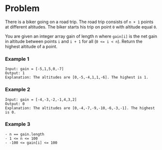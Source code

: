 # Problem

There is a biker going on a road trip. The road trip consists of `n + 1` points at different altitudes. The biker starts his trip on point `0` with altitude equal `0`.

You are given an integer array gain of length n where `gain[i]` is the net gain in altitude between points `i` and `i + 1` for all (`0 <= i < n`). Return the highest altitude of a point.

### Example 1
```
Input: gain = [-5,1,5,0,-7]
Output: 1
Explanation: The altitudes are [0,-5,-4,1,1,-6]. The highest is 1.
```

### Example 2
```
Input: gain = [-4,-3,-2,-1,4,3,2]
Output: 0
Explanation: The altitudes are [0,-4,-7,-9,-10,-6,-3,-1]. The highest is 0.
```

### Example 3
```
- n == gain.length
- 1 <= n <= 100
- -100 <= gain[i] <= 100
```
